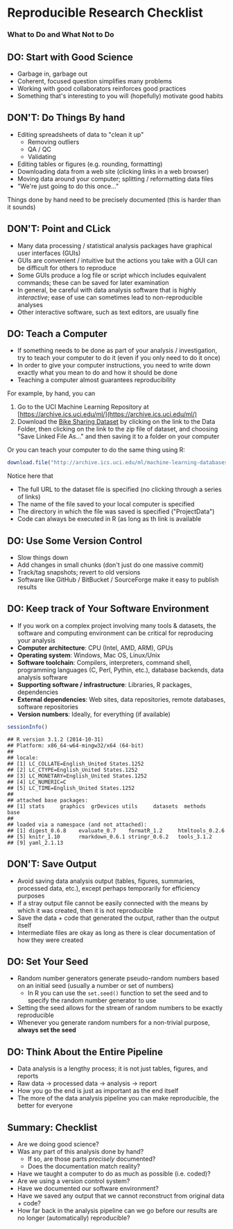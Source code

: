 # Reproducible Research Checklist
### What to Do and What Not to Do

## DO: Start with Good Science
- Garbage in, garbage out
- Coherent, focused question simplifies many problems
- Working with good collaborators reinforces good practices
- Something that's interesting to you will (hopefully) motivate good habits

## DON'T: Do Things By hand
- Editing spreadsheets of data to "clean it up"
    - Removing outliers
    - QA / QC
    - Validating
- Editing tables or figures (e.g. rounding, formatting)
- Downloading data from a web site (clicking links in a web browser)
- Moving data around your computer; splitting / reformatting data files
- "We're just going to do this once..."

Things done by hand need to be precisely documented (this is harder than it sounds)

## DON'T: Point and CLick
- Many data processing / statistical analysis packages have graphical user interfaces (GUIs)
- GUIs are convenient / intuitive but the actions you take with a GUI can be difficult for others to reproduce
- Some GUIs produce a log file or script whicch includes equivalent commands; these can be saved for later examination
- In general, be careful with data analysis software that is highly _interactive_; ease of use can sometimes lead to non-reproducible analyses
- Other interactive software, such as text editors, are usually fine

## DO: Teach a Computer
- If something needs to be done as part of your analysis / investigation, try to teach your computer to do it (even if you only need to do it once)
- In order to give your computer instructions, you need to write down exactly what you mean to do and how it should be done
- Teaching a computer almost guarantees reproducibility

For example, by hand, you can
1. Go to the UCI Machine Learning Repository at [https://archive.ics.uci.edu/ml/](https://archive.ics.uci.edu/ml/)
2. Download the [Bike Sharing Dataset](https://archive.ics.uci.edu/ml/datasets/Bike+Sharing+Dataset) by clicking on the link to the Data Folder, then clicking on the link to the zip file of dataset, and choosing "Save Linked File As..." and then saving it to a folder on your computer

Or you can teach your computer to do the same thing using R:


```r
download.file("http://archive.ics.uci.edu/ml/machine-learning-databases/00275/Bike-Sharing-Dataset.zip", "ProjectData/Bike-Sharing-Dataset.zip")
```

Notice here that

- The full URL to the dataset file is specified (no clicking through a series of links)
- The name of the file saved to your local computer is specified
- The directory in which the file was saved is specified ("ProjectData")
- Code can always be executed in R (as long as th link is available

## DO: Use Some Version Control
- Slow things down
- Add changes in small chunks (don't just do one massive commit)
- Track/tag snapshots; revert to old versions
- Software like GitHub / BitBucket / SourceForge make it easy to publish results

## DO: Keep track of Your Software Environment
- If you work on a complex project involving many tools & datasets, the software and computing environment can be critical for reproducing your analysis
- **Computer architecture**: CPU (Intel, AMD, ARM), GPUs
- **Operating system**: Windows, Mac OS, Linux/Unix
- **Software toolchain**: Compilers, interpreters, command shell, programming languages (C, Perl, Pythin, etc.), database backends, data analysis software
- **Supporting software / infrastructure**: Libraries, R packages, dependencies
- **External dependencies**: Web sites, data repositories, remote databases, software repositories
- **Version numbers**: Ideally, for everything (if available)


```r
sessionInfo()
```

```
## R version 3.1.2 (2014-10-31)
## Platform: x86_64-w64-mingw32/x64 (64-bit)
## 
## locale:
## [1] LC_COLLATE=English_United States.1252 
## [2] LC_CTYPE=English_United States.1252   
## [3] LC_MONETARY=English_United States.1252
## [4] LC_NUMERIC=C                          
## [5] LC_TIME=English_United States.1252    
## 
## attached base packages:
## [1] stats     graphics  grDevices utils     datasets  methods   base     
## 
## loaded via a namespace (and not attached):
## [1] digest_0.6.8    evaluate_0.7    formatR_1.2     htmltools_0.2.6
## [5] knitr_1.10      rmarkdown_0.6.1 stringr_0.6.2   tools_3.1.2    
## [9] yaml_2.1.13
```

## DON'T: Save Output
- Avoid saving data analysis output (tables, figures, summaries, processed data, etc.), except perhaps temporarily for efficiency purposes
- If a stray output file cannot be easily connected with the means by which it was created, then it is not reproducible
- Save the data + code that generated the output, rather than the output itself
- Intermediate files are okay as long as there is clear documentation of how they were created

## DO: Set Your Seed
- Random number generators generate pseudo-random numbers based on an initial seed (usually a number or set of numbers)
    - In R you can use the `set.seed()` function to set the seed and to specify the random number generator to use
- Setting the seed allows for the stream of random numbers to be exactly reproducible
- Whenever you generate random numbers for a non-trivial purpose, **always set the seed**

## DO: Think About the Entire Pipeline
- Data analysis is a lengthy process; it is not just tables, figures, and reports
- Raw data -> processed data -> analysis -> report
- How you go the end is just as important as the end itself
- The more of the data analysis pipeline you can make reproducible, the better for everyone

## Summary: Checklist
- Are we doing good science?
- Was any part of this analysis done by hand?
    - If so, are those parts _precisely_ documented?
    - Does the documentation match reality?
- Have we taught a computer to do as much as possible (i.e. coded)?
- Are we using a version control system?
- Have we documented our software environment?
- Have we saved any output that we cannot reconstruct from original data + code?
- How far back in the analysis pipeline can we go before our results are no longer (automatically) reproducible?
